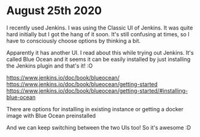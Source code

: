 # August 25th 2020

I recently used Jenkins. I was using the Classic UI of Jenkins. It was quite
hard initially but I got the hang of it soon. It's still confusing at times, so
I have to consciously choose options by thinking a bit.

Apparently it has another UI. I read about this while trying out Jenkins.
It's called Blue Ocean and it seems it can be easily installed by just installing
the Jenkins plugin and that's it! :O

https://www.jenkins.io/doc/book/blueocean/
https://www.jenkins.io/doc/book/blueocean/getting-started
https://www.jenkins.io/doc/book/blueocean/getting-started/#installing-blue-ocean

There are options for installing in existing instance or getting a docker image
with Blue Ocean preinstalled

And we can keep switching between the two UIs too! So it's awesome :D
